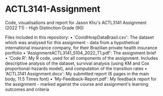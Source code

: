 # ACTL3141-Assignment
Code, visualisations and report for Jason Khu's ACTL3141 Assignment (2022 T1) - High Distinction Grade (90)

Files included in this repository:
• 'CovidHospDataBrasil.csv': The dataset which was analysed for this assignment - data from a hypothetical international insurance company, for their Brazilian private health insurance portfolio
• 'AssignmentACTL3141_5104_2022_T1.pdf': The assignment brief
• 'Code.R': My R code, used for all components of the assignment. Includes descriptive analysis of the dataset, survival analysis (using KM and Cox proportional-hazards model), and computation of the transition rates 
• 'ACTL3141 Assignment.docx': My submitted report (6 pages in the main body, 11.5 Times font)
• 'My-Feedback-Report.pdf': My feedback report for the assignment - marked against the course and assignment's learning outcomes and criteria
